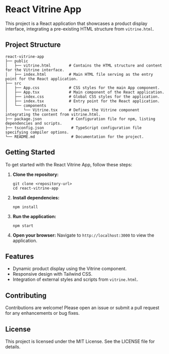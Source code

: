 # React Vitrine App

This project is a React application that showcases a product display interface, integrating a pre-existing HTML structure from `vitrine.html`. 

## Project Structure

```
react-vitrine-app
├── public
│   ├── vitrine.html        # Contains the HTML structure and content for the Vitrine interface.
│   ├── index.html          # Main HTML file serving as the entry point for the React application.
├── src
│   ├── App.css             # CSS styles for the main App component.
│   ├── App.tsx             # Main component of the React application.
│   ├── index.css           # Global CSS styles for the application.
│   ├── index.tsx           # Entry point for the React application.
│   └── components
│       └── Vitrine.tsx     # Defines the Vitrine component integrating the content from vitrine.html.
├── package.json             # Configuration file for npm, listing dependencies and scripts.
├── tsconfig.json            # TypeScript configuration file specifying compiler options.
└── README.md                # Documentation for the project.
```

## Getting Started

To get started with the React Vitrine App, follow these steps:

1. **Clone the repository:**
   ```
   git clone <repository-url>
   cd react-vitrine-app
   ```

2. **Install dependencies:**
   ```
   npm install
   ```

3. **Run the application:**
   ```
   npm start
   ```

4. **Open your browser:**
   Navigate to `http://localhost:3000` to view the application.

## Features

- Dynamic product display using the Vitrine component.
- Responsive design with Tailwind CSS.
- Integration of external styles and scripts from `vitrine.html`.

## Contributing

Contributions are welcome! Please open an issue or submit a pull request for any enhancements or bug fixes.

## License

This project is licensed under the MIT License. See the LICENSE file for details.